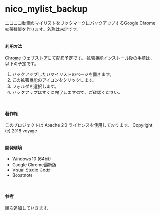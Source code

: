# nico_mylist_backup
ニコニコ動画のマイリストをブックマークにバックアップするGoogle Chrome拡張機能を作ります。名称は未定です。
<br>
<br>

#### 利用方法
[Chrome ウェブストア](https://chrome.google.com/webstore/category/extensions?hl=ja)にて配布予定です。
拡張機能インストール後の手順は、以下の予定です。

1. バックアップしたいマイリストのページを開きます。
2. この拡張機能のアイコンをクリックします。
3. フォルダを選択します。
4. バックアップはすぐに完了しますので、ご確認ください。
<br>

#### 著作権
このプロジェクトは Apache 2.0 ライセンスを使用しております。
Copyright (c) 2018 voyage
<br>
<br>

#### 開発環境
- Windows 10 (64bit)
- Google Chrome最新版
- Visual Studio Code
- Boostnote
<br>

#### 参考
順次追加していきます。
<br>
<br>
